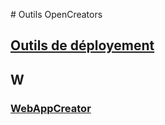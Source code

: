 # Outils OpenCreators
<h2><a href="deploy/">Outils de déployement</a></h2>
<h2>W</h2>
<h3><a href="WebAppCreator/">WebAppCreator</a></h3>
